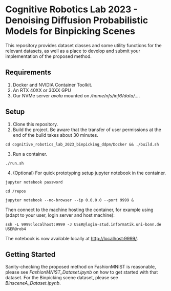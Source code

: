 # Cognitive Robotics Lab 2023 - Denoising Diffusion Probabilistic Models for Binpicking Scenes

This repository provides dataset classes and some utility functions for the relevant datasets, as well as a place to develop and submit your implementation of the proposed method.

## Requirements

1. Docker and NVIDIA Container Toolkit.
2. An RTX 40XX or 30XX GPU
3. Our NVMe server *avola* mounted on */home/nfs/inf6/data/...*.

## Setup

1. Clone this repository.
2. Build the project. Be aware that the transfer of user permissions at the end of the build takes about 30 minutes.
```console
cd cognitive_robotics_lab_2023_binpicking_ddpm/Docker && ./build.sh
```
3. Run a container.
```console
./run.sh
```
4. (Optional) For quick prototyping setup jupyter notebook in the container.
```console
jupyter notebook password
```
```console
cd /repos
```
```console
jupyter notebook --no-browser --ip 0.0.0.0 --port 9999 &
```
Then connect to the machine hosting the container, for example using (adapt to your user, login server and host machine):
```console
ssh -L 9999:localhost:9999 -J USER@login-stud.informatik.uni-bonn.de USER@rob4
```
The notebook is now available locally at [http://localhost:9999/](http://localhost:9999/).

## Getting Started

Sanity-checking the proposed method on FashionMNIST is reasonable, please see *FashionMNIST_Dataset.ipynb* on how to get started with that dataset. For the Binpicking scene dataset, please see *BinsceneA_Dataset.ipynb*.
